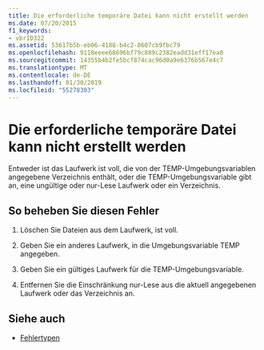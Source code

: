 ```yaml
---
title: Die erforderliche temporäre Datei kann nicht erstellt werden
ms.date: 07/20/2015
f1_keywords:
- vbrID322
ms.assetid: 53617b5b-eb06-4188-b4c2-8607cb9fbc79
ms.openlocfilehash: 9118eeee68696bf79c889c2382eadd31eff17ea8
ms.sourcegitcommit: 14355b4b2fe5bcf874cac96d0a9e6376b567e4c7
ms.translationtype: MT
ms.contentlocale: de-DE
ms.lasthandoff: 01/30/2019
ms.locfileid: "55278303"
---
```

# <a name="cant-create-necessary-temporary-file"></a>Die erforderliche temporäre Datei kann nicht erstellt werden
Entweder ist das Laufwerk ist voll, die von der TEMP-Umgebungsvariablen angegebene Verzeichnis enthält, oder die TEMP-Umgebungsvariable gibt an, eine ungültige oder nur-Lese Laufwerk oder ein Verzeichnis.  
  
## <a name="to-correct-this-error"></a>So beheben Sie diesen Fehler  
  
1.  Löschen Sie Dateien aus dem Laufwerk, ist voll.  
  
2.  Geben Sie ein anderes Laufwerk, in die Umgebungsvariable TEMP angegeben.  
  
3.  Geben Sie ein gültiges Laufwerk für die TEMP-Umgebungsvariable.  
  
4.  Entfernen Sie die Einschränkung nur-Lese aus die aktuell angegebenen Laufwerk oder das Verzeichnis an.  
  
## <a name="see-also"></a>Siehe auch
- [Fehlertypen](../../../visual-basic/programming-guide/language-features/error-types.md)
